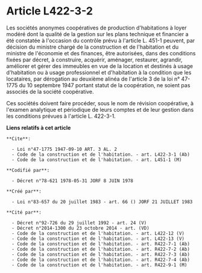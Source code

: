 # Article L422-3-2

Les sociétés anonymes coopératives de production d'habitations à loyer modéré dont la qualité de la gestion sur les plans
technique et financier a été constatée à l'occasion du contrôle prévu à l'article L. 451-1 peuvent, par décision du ministre
chargé de la construction et de l'habitation et du ministre de l'économie et des finances, être autorisées, dans des
conditions fixées par décret, à construire, acquérir, aménager, restaurer, agrandir, améliorer et gérer des immeubles en vue
de la location et destinés à usage d'habitation ou à usage professionnel et d'habitation à la condition que les locataires,
par dérogation au deuxième alinéa de l'article 3 de la loi n° 47-1775 du 10 septembre 1947 portant statut de la coopération,
ne soient pas associés de la société coopérative.

Ces sociétés doivent faire procéder, sous le nom de révision coopérative, à l'examen analytique et périodique de leurs
comptes et de leur gestion dans les conditions prévues à l'article L. 422-3-1.

**Liens relatifs à cet article**

	**Cite**:

	  - Loi n°47-1775 1947-09-10 ART. 3 AL. 2
	  - Code de la construction et de l'habitation. - art. L422-3-1 (Ab)
	  - Code de la construction et de l'habitation. - art. L451-1 (M)

	**Codifié par**:

	  - Décret n°78-621 1978-05-31 JORF 8 JUIN 1978

	**Créé par**:

	  - Loi n°83-657 du 20 juillet 1983 - art. 66 () JORF 21 JUILLET 1983

	**Cité par**:

	  - Décret n°92-726 du 29 juillet 1992 - art. 24 (V)
	  - Décret n°2014-1300 du 23 octobre 2014 - art. (VD)
	  - Code de la construction et de l'habitation. - art. L422-12 (V)
	  - Code de la construction et de l'habitation. - art. L422-13 (V)
	  - Code de la construction et de l'habitation. - art. R422-7-1 (Ab)
	  - Code de la construction et de l'habitation. - art. R422-7-2 (Ab)
	  - Code de la construction et de l'habitation. - art. R422-7-3 (Ab)
	  - Code de la construction et de l'habitation. - art. R422-7-4 (Ab)
	  - Code de la construction et de l'habitation. - art. R422-9-1 (M)
